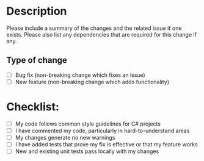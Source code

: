 # Description

Please include a summary of the changes and the related issue if one exists.
Please also list any dependencies that are required for this change if any.

## Type of change

- [ ] Bug fix (non-breaking change which fixes an issue)
- [ ] New feature (non-breaking change which adds functionality)

# Checklist:

- [ ] My code follows common style guidelines for C# projects
- [ ] I have commented my code, particularly in hard-to-understand areas
- [ ] My changes generate no new warnings
- [ ] I have added tests that prove my fix is effective or that my feature works
- [ ] New and existing unit tests pass locally with my changes

